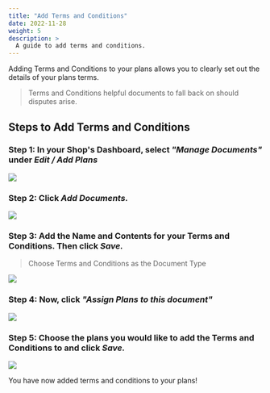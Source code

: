 ```yaml
---
title: "Add Terms and Conditions"
date: 2022-11-28
weight: 5
description: >
  A guide to add terms and conditions.
---
```


Adding Terms and Conditions to your plans allows you to clearly set out the details of your plans terms. 

> Terms and Conditions helpful documents to fall back on should disputes arise.

## Steps to Add Terms and Conditions

### Step 1: In your Shop's Dashboard, select *"Manage Documents"* under *Edit / Add Plans*

![](https://subscribie.co.uk/blog/content/images/size/w1000/2022/11/image-130.png)

### Step 2: Click *Add Documents.*

![](https://subscribie.co.uk/blog/content/images/size/w1000/2022/11/image-131.png)

### Step 3: Add the Name and Contents for your Terms and Conditions. Then click *Save.*

> Choose Terms and Conditions as the Document Type 

![](https://subscribie.co.uk/blog/content/images/size/w1000/2022/11/image-132.png)

### Step 4: Now, click *"Assign Plans to this document"*

![](https://subscribie.co.uk/blog/content/images/size/w1000/2022/11/image-134.png)

### Step 5: Choose the plans you would like to add the Terms and Conditions to and click *Save.*

![](https://subscribie.co.uk/blog/content/images/size/w1000/2022/11/image-135.png)

You have now added terms and conditions to your plans!